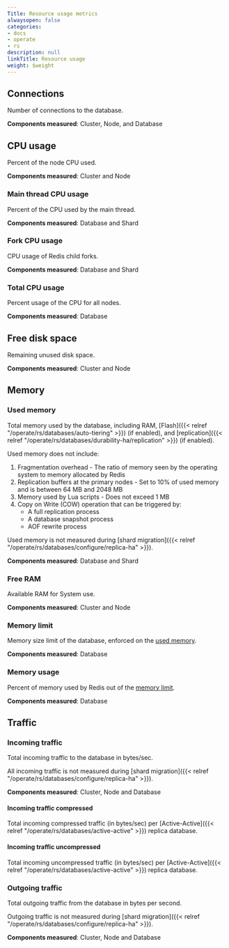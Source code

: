 ```yaml
---
Title: Resource usage metrics
alwaysopen: false
categories:
- docs
- operate
- rs
description: null
linkTitle: Resource usage
weight: $weight
---
```


## Connections

Number of connections to the database.

**Components measured**: Cluster, Node, and Database

## CPU usage

Percent of the node CPU used. 

**Components measured**:  Cluster and Node

### Main thread CPU usage 

Percent of the CPU used by the main thread.

**Components measured**: Database and Shard

### Fork CPU usage

CPU usage of Redis child forks.

**Components measured**: Database and Shard

### Total CPU usage 

Percent usage of the CPU for all nodes.

**Components measured**: Database

## Free disk space

Remaining unused disk space.

**Components measured**:  Cluster and Node

## Memory
### Used memory 

Total memory used by the database, including RAM, [Flash]({{< relref "/operate/rs/databases/auto-tiering" >}}) (if enabled), and [replication]({{< relref "/operate/rs/databases/durability-ha/replication" >}}) (if enabled).

Used memory does not include:

1. Fragmentation overhead - The ratio of memory seen by the operating system to memory allocated by Redis
2. Replication buffers at the primary nodes - Set to 10% of used memory and is between 64 MB and 2048 MB
3. Memory used by Lua scripts - Does not exceed 1 MB
4. Copy on Write (COW) operation that can be triggered by:
    - A full replication process
    - A database snapshot process
    - AOF rewrite process

Used memory is not measured during [shard migration]({{< relref "/operate/rs/databases/configure/replica-ha" >}}).

**Components measured**: Database and Shard

### Free RAM

Available RAM for System use.

**Components measured**:  Cluster and Node

### Memory limit 

Memory size limit of the database, enforced on the [used memory](#used-memory).

**Components measured**: Database

### Memory usage 

Percent of memory used by Redis out of the [memory limit](#memory-limit).

**Components measured**: Database
## Traffic

### Incoming traffic 

Total incoming traffic to the database in bytes/sec.

All incoming traffic is not measured during [shard migration]({{< relref "/operate/rs/databases/configure/replica-ha" >}}).

**Components measured**: Cluster, Node and Database

#### Incoming traffic compressed

Total incoming compressed traffic (in bytes/sec) per [Active-Active]({{< relref "/operate/rs/databases/active-active" >}}) replica database. 

#### Incoming traffic uncompressed

Total incoming uncompressed traffic (in bytes/sec) per [Active-Active]({{< relref "/operate/rs/databases/active-active" >}}) replica database. 

### Outgoing traffic 

Total outgoing traffic from the database in bytes per second.

Outgoing traffic is not measured during [shard migration]({{< relref "/operate/rs/databases/configure/replica-ha" >}}).

**Components measured**: Cluster, Node and Database







 